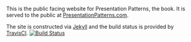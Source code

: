 This is the public facing website for Presentation Patterns, the book. It is served to the public at [PresentationPatterns.com](http://presentationpatterns.com).

The site is constructed via [Jekyll](http://jekyllrb.com) and the build status is provided by [TravisCI](http://travis-ci.org).
[![Build Status](https://travis-ci.org/PresentationPatterns/presentationpatterns.github.com.png)](https://travis-ci.org/PresentationPatterns/presentationpatterns.github.com)

